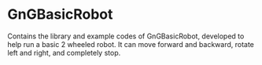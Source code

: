 # GnGBasicRobot
Contains the library and example codes of GnGBasicRobot, developed to help run a basic 2 wheeled robot. It can move forward and backward, rotate left and right, and completely stop.
